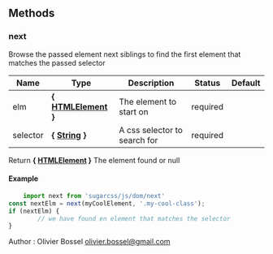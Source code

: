 ## Methods


### next

Browse the passed element next siblings to find the first element that matches the passed selector



Name  |  Type  |  Description  |  Status  |  Default
------------  |  ------------  |  ------------  |  ------------  |  ------------
elm  |  **{ [HTMLElement](https://developer.mozilla.org/fr/docs/Web/API/HTMLElement) }**  |  The element to start on  |  required  |
selector  |  **{ [String](https://developer.mozilla.org/fr/docs/Web/JavaScript/Reference/Objets_globaux/String) }**  |  A css selector to search for  |  required  |

Return **{ [HTMLElement](https://developer.mozilla.org/fr/docs/Web/API/HTMLElement) }** The element found or null

#### Example
```js
	import next from 'sugarcss/js/dom/next'
const nextElm = next(myCoolElement, '.my-cool-class');
if (nextElm) {
		// we have found en element that matches the selector
}
```
Author : Olivier Bossel <olivier.bossel@gmail.com>